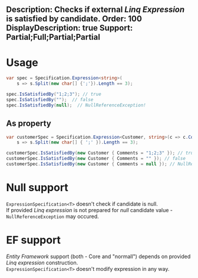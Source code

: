 Description: Checks if external <i>Linq</i> <i>Expression</i> is satisfied by candidate.
Order: 100
DisplayDescription: true
Support: Partial;Full;Partial;Partial
---

# Usage

```csharp
var spec = Specification.Expression<string>(
    s => s.Split(new char[] {';'}).Length == 3);

spec.IsSatisfiedBy("1;2;3"); // true
spec.IsSatisfiedBy("");  // false
spec.IsSatisfiedBy(null);  // NullReferenceException!
```

## As property

```csharp
var customerSpec = Specification.Expression<Customer, string>(c => c.Comments,
    s => s.Split(new char[] { ';' }).Length == 3);

customerSpec.IsSatisfiedBy(new Customer { Comments = "1;2;3" }); // true
customerSpec.IsSatisfiedBy(new Customer { Comments = "" }); // false
customerSpec.IsSatisfiedBy(new Customer { Comments = null }); // NullReferenceException
```

# Null support

`ExpressionSpecification<T>` doesn't check if candidate is null.  
If provided *Linq expression* is not prepared for *null* candidate value - `NullReferenceException` may occured.

# EF support

*Entity Framework* support (both - Core and "normall") depends on provided *Linq expression* construction.  
`ExpressionSpecification<T>` doesn't modify expression in any way.